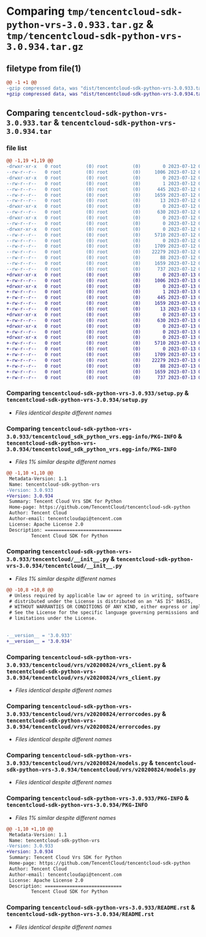 # Comparing `tmp/tencentcloud-sdk-python-vrs-3.0.933.tar.gz` & `tmp/tencentcloud-sdk-python-vrs-3.0.934.tar.gz`

## filetype from file(1)

```diff
@@ -1 +1 @@
-gzip compressed data, was "dist/tencentcloud-sdk-python-vrs-3.0.933.tar", last modified: Wed Jul 12 00:45:54 2023, max compression
+gzip compressed data, was "dist/tencentcloud-sdk-python-vrs-3.0.934.tar", last modified: Thu Jul 13 00:38:20 2023, max compression
```

## Comparing `tencentcloud-sdk-python-vrs-3.0.933.tar` & `tencentcloud-sdk-python-vrs-3.0.934.tar`

### file list

```diff
@@ -1,19 +1,19 @@
-drwxr-xr-x   0 root         (0) root         (0)        0 2023-07-12 00:45:54.000000 tencentcloud-sdk-python-vrs-3.0.933/
--rw-r--r--   0 root         (0) root         (0)     1006 2023-07-12 00:45:54.000000 tencentcloud-sdk-python-vrs-3.0.933/setup.py
-drwxr-xr-x   0 root         (0) root         (0)        0 2023-07-12 00:45:54.000000 tencentcloud-sdk-python-vrs-3.0.933/tencentcloud_sdk_python_vrs.egg-info/
--rw-r--r--   0 root         (0) root         (0)        1 2023-07-12 00:45:54.000000 tencentcloud-sdk-python-vrs-3.0.933/tencentcloud_sdk_python_vrs.egg-info/dependency_links.txt
--rw-r--r--   0 root         (0) root         (0)      445 2023-07-12 00:45:54.000000 tencentcloud-sdk-python-vrs-3.0.933/tencentcloud_sdk_python_vrs.egg-info/SOURCES.txt
--rw-r--r--   0 root         (0) root         (0)     1659 2023-07-12 00:45:54.000000 tencentcloud-sdk-python-vrs-3.0.933/tencentcloud_sdk_python_vrs.egg-info/PKG-INFO
--rw-r--r--   0 root         (0) root         (0)       13 2023-07-12 00:45:54.000000 tencentcloud-sdk-python-vrs-3.0.933/tencentcloud_sdk_python_vrs.egg-info/top_level.txt
-drwxr-xr-x   0 root         (0) root         (0)        0 2023-07-12 00:45:54.000000 tencentcloud-sdk-python-vrs-3.0.933/tencentcloud/
--rw-r--r--   0 root         (0) root         (0)      630 2023-07-12 00:45:54.000000 tencentcloud-sdk-python-vrs-3.0.933/tencentcloud/__init__.py
-drwxr-xr-x   0 root         (0) root         (0)        0 2023-07-12 00:45:54.000000 tencentcloud-sdk-python-vrs-3.0.933/tencentcloud/vrs/
--rw-r--r--   0 root         (0) root         (0)        0 2023-07-12 00:45:54.000000 tencentcloud-sdk-python-vrs-3.0.933/tencentcloud/vrs/__init__.py
-drwxr-xr-x   0 root         (0) root         (0)        0 2023-07-12 00:45:54.000000 tencentcloud-sdk-python-vrs-3.0.933/tencentcloud/vrs/v20200824/
--rw-r--r--   0 root         (0) root         (0)     5710 2023-07-12 00:45:54.000000 tencentcloud-sdk-python-vrs-3.0.933/tencentcloud/vrs/v20200824/vrs_client.py
--rw-r--r--   0 root         (0) root         (0)        0 2023-07-12 00:45:54.000000 tencentcloud-sdk-python-vrs-3.0.933/tencentcloud/vrs/v20200824/__init__.py
--rw-r--r--   0 root         (0) root         (0)     1709 2023-07-12 00:45:54.000000 tencentcloud-sdk-python-vrs-3.0.933/tencentcloud/vrs/v20200824/errorcodes.py
--rw-r--r--   0 root         (0) root         (0)    22279 2023-07-12 00:45:54.000000 tencentcloud-sdk-python-vrs-3.0.933/tencentcloud/vrs/v20200824/models.py
--rw-r--r--   0 root         (0) root         (0)       88 2023-07-12 00:45:54.000000 tencentcloud-sdk-python-vrs-3.0.933/setup.cfg
--rw-r--r--   0 root         (0) root         (0)     1659 2023-07-12 00:45:54.000000 tencentcloud-sdk-python-vrs-3.0.933/PKG-INFO
--rw-r--r--   0 root         (0) root         (0)      737 2023-07-12 00:45:54.000000 tencentcloud-sdk-python-vrs-3.0.933/README.rst
+drwxr-xr-x   0 root         (0) root         (0)        0 2023-07-13 00:38:20.000000 tencentcloud-sdk-python-vrs-3.0.934/
+-rw-r--r--   0 root         (0) root         (0)     1006 2023-07-13 00:38:20.000000 tencentcloud-sdk-python-vrs-3.0.934/setup.py
+drwxr-xr-x   0 root         (0) root         (0)        0 2023-07-13 00:38:20.000000 tencentcloud-sdk-python-vrs-3.0.934/tencentcloud_sdk_python_vrs.egg-info/
+-rw-r--r--   0 root         (0) root         (0)        1 2023-07-13 00:38:20.000000 tencentcloud-sdk-python-vrs-3.0.934/tencentcloud_sdk_python_vrs.egg-info/dependency_links.txt
+-rw-r--r--   0 root         (0) root         (0)      445 2023-07-13 00:38:20.000000 tencentcloud-sdk-python-vrs-3.0.934/tencentcloud_sdk_python_vrs.egg-info/SOURCES.txt
+-rw-r--r--   0 root         (0) root         (0)     1659 2023-07-13 00:38:20.000000 tencentcloud-sdk-python-vrs-3.0.934/tencentcloud_sdk_python_vrs.egg-info/PKG-INFO
+-rw-r--r--   0 root         (0) root         (0)       13 2023-07-13 00:38:20.000000 tencentcloud-sdk-python-vrs-3.0.934/tencentcloud_sdk_python_vrs.egg-info/top_level.txt
+drwxr-xr-x   0 root         (0) root         (0)        0 2023-07-13 00:38:20.000000 tencentcloud-sdk-python-vrs-3.0.934/tencentcloud/
+-rw-r--r--   0 root         (0) root         (0)      630 2023-07-13 00:38:20.000000 tencentcloud-sdk-python-vrs-3.0.934/tencentcloud/__init__.py
+drwxr-xr-x   0 root         (0) root         (0)        0 2023-07-13 00:38:20.000000 tencentcloud-sdk-python-vrs-3.0.934/tencentcloud/vrs/
+-rw-r--r--   0 root         (0) root         (0)        0 2023-07-13 00:38:20.000000 tencentcloud-sdk-python-vrs-3.0.934/tencentcloud/vrs/__init__.py
+drwxr-xr-x   0 root         (0) root         (0)        0 2023-07-13 00:38:20.000000 tencentcloud-sdk-python-vrs-3.0.934/tencentcloud/vrs/v20200824/
+-rw-r--r--   0 root         (0) root         (0)     5710 2023-07-13 00:38:20.000000 tencentcloud-sdk-python-vrs-3.0.934/tencentcloud/vrs/v20200824/vrs_client.py
+-rw-r--r--   0 root         (0) root         (0)        0 2023-07-13 00:38:20.000000 tencentcloud-sdk-python-vrs-3.0.934/tencentcloud/vrs/v20200824/__init__.py
+-rw-r--r--   0 root         (0) root         (0)     1709 2023-07-13 00:38:20.000000 tencentcloud-sdk-python-vrs-3.0.934/tencentcloud/vrs/v20200824/errorcodes.py
+-rw-r--r--   0 root         (0) root         (0)    22279 2023-07-13 00:38:20.000000 tencentcloud-sdk-python-vrs-3.0.934/tencentcloud/vrs/v20200824/models.py
+-rw-r--r--   0 root         (0) root         (0)       88 2023-07-13 00:38:20.000000 tencentcloud-sdk-python-vrs-3.0.934/setup.cfg
+-rw-r--r--   0 root         (0) root         (0)     1659 2023-07-13 00:38:20.000000 tencentcloud-sdk-python-vrs-3.0.934/PKG-INFO
+-rw-r--r--   0 root         (0) root         (0)      737 2023-07-13 00:38:20.000000 tencentcloud-sdk-python-vrs-3.0.934/README.rst
```

### Comparing `tencentcloud-sdk-python-vrs-3.0.933/setup.py` & `tencentcloud-sdk-python-vrs-3.0.934/setup.py`

 * *Files identical despite different names*

### Comparing `tencentcloud-sdk-python-vrs-3.0.933/tencentcloud_sdk_python_vrs.egg-info/PKG-INFO` & `tencentcloud-sdk-python-vrs-3.0.934/tencentcloud_sdk_python_vrs.egg-info/PKG-INFO`

 * *Files 1% similar despite different names*

```diff
@@ -1,10 +1,10 @@
 Metadata-Version: 1.1
 Name: tencentcloud-sdk-python-vrs
-Version: 3.0.933
+Version: 3.0.934
 Summary: Tencent Cloud Vrs SDK for Python
 Home-page: https://github.com/TencentCloud/tencentcloud-sdk-python
 Author: Tencent Cloud
 Author-email: tencentcloudapi@tencent.com
 License: Apache License 2.0
 Description: ============================
         Tencent Cloud SDK for Python
```

### Comparing `tencentcloud-sdk-python-vrs-3.0.933/tencentcloud/__init__.py` & `tencentcloud-sdk-python-vrs-3.0.934/tencentcloud/__init__.py`

 * *Files 1% similar despite different names*

```diff
@@ -10,8 +10,8 @@
 # Unless required by applicable law or agreed to in writing, software
 # distributed under the License is distributed on an "AS IS" BASIS,
 # WITHOUT WARRANTIES OR CONDITIONS OF ANY KIND, either express or implied.
 # See the License for the specific language governing permissions and
 # limitations under the License.
 
 
-__version__ = '3.0.933'
+__version__ = '3.0.934'
```

### Comparing `tencentcloud-sdk-python-vrs-3.0.933/tencentcloud/vrs/v20200824/vrs_client.py` & `tencentcloud-sdk-python-vrs-3.0.934/tencentcloud/vrs/v20200824/vrs_client.py`

 * *Files identical despite different names*

### Comparing `tencentcloud-sdk-python-vrs-3.0.933/tencentcloud/vrs/v20200824/errorcodes.py` & `tencentcloud-sdk-python-vrs-3.0.934/tencentcloud/vrs/v20200824/errorcodes.py`

 * *Files identical despite different names*

### Comparing `tencentcloud-sdk-python-vrs-3.0.933/tencentcloud/vrs/v20200824/models.py` & `tencentcloud-sdk-python-vrs-3.0.934/tencentcloud/vrs/v20200824/models.py`

 * *Files identical despite different names*

### Comparing `tencentcloud-sdk-python-vrs-3.0.933/PKG-INFO` & `tencentcloud-sdk-python-vrs-3.0.934/PKG-INFO`

 * *Files 1% similar despite different names*

```diff
@@ -1,10 +1,10 @@
 Metadata-Version: 1.1
 Name: tencentcloud-sdk-python-vrs
-Version: 3.0.933
+Version: 3.0.934
 Summary: Tencent Cloud Vrs SDK for Python
 Home-page: https://github.com/TencentCloud/tencentcloud-sdk-python
 Author: Tencent Cloud
 Author-email: tencentcloudapi@tencent.com
 License: Apache License 2.0
 Description: ============================
         Tencent Cloud SDK for Python
```

### Comparing `tencentcloud-sdk-python-vrs-3.0.933/README.rst` & `tencentcloud-sdk-python-vrs-3.0.934/README.rst`

 * *Files identical despite different names*

